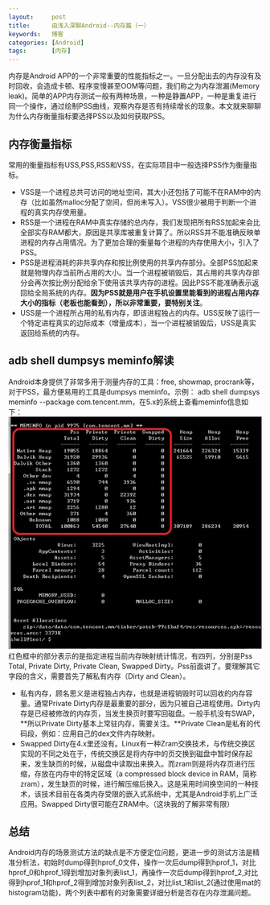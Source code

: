 ```yaml
---
layout:     post
title:      由浅入深聊Android--内存篇（一）
keywords:   博客
categories: [Android]
tags:	    [内存]
---
```


内存是Android APP的一个非常重要的性能指标之一。一旦分配出去的内存没有及时回收，会造成卡顿、程序变慢甚至OOM等问题，我们称之为内存泄漏(Memory leak)。简单的APP内存测试一般有两种场景，一种是静置APP，一种是重复进行同一个操作，通过绘制PSS曲线，观察内存是否有持续增长的现象。本文就来聊聊为什么内存衡量指标要选择PSS以及如何获取PSS。

## 内存衡量指标

常用的衡量指标有USS,PSS,RSS和VSS，在实际项目中一般选择PSS作为衡量指标。


* VSS是一个进程总共可访问的地址空间，其大小还包括了可能不在RAM中的内存（比如虽然malloc分配了空间，但尚未写入）。VSS很少被用于判断一个进程的真实内存使用量。      
* RSS是一个进程在RAM中真实存储的总内存，我们发现把所有RSS加起来会比全部实存RAM都大，原因是共享库被重复计算了。所以RSS并不能准确反映单进程的内存占用情况。为了更加合理的衡量每个进程的内存使用大小，引入了PSS。 
* PSS是进程消耗的非共享内存和按比例使用的共享内存部分。全部PSS加起来就是物理内存当前所占用的大小。当一个进程被销毁后，其占用的共享内存部分会再次按比例分配给余下使用该共享内存的进程。因此PSS不能准确表示返回给全局系统的内存。**因为PSS就是用户在手机设置里能看到的进程占用内存大小的指标（老板也能看到），所以非常重要，要特别关注**。
*  USS是一个进程所占用的私有内存，即该进程独占的内存。USS反映了运行一个特定进程真实的边际成本（增量成本），当一个进程被销毁后，USS是真实返回给系统的内存。

## adb shell dumpsys meminfo解读
Android本身提供了非常多用于测量内存的工具：free, showmap, procrank等，对于PSS，最方便易用的工具是dumpsys meminfo。示例：
adb shell dumpsys meminfo --package com.tencent.mm，在5.x的系统上查看meminfo信息如下：   
  ![](/images/images_2018/meminfo_red.jpg)   
红色框中的部分表示的是指定进程当前内存映射统计情况，有四列，分别是Pss Total, Private Dirty, Private Clean, Swapped Dirty。Pss前面讲了。要理解其它字段的含义，需要首先了解私有内存（Dirty and Clean）。    
* 私有内存，顾名思义是进程独占内存，也就是进程销毁时可以回收的内存容量。通常Private Dirty内存是最重要的部分，因为只被自己进程使用。Dirty内存是已经被修改的内存页，当发生换页时要写回磁盘。一般手机没有SWAP，**所以Private Dirty基本上常驻内存，需要关注。**Private Clean是私有的代码段，例如：应用自己的dex文件内存映射。   
*  Swapped Dirty在4.x里还没有。Linux有一种Zram交换技术，与传统交换区实现的不同之处在于，传统交换区是将内存中的页交换到磁盘中暂时保存起来，发生缺页的时候，从磁盘中读取出来换入。而zram则是将内存页进行压缩，存放在内存中的特定区域（a compressed block device in RAM，简称zram），发生缺页的时候，进行解压缩后换入。这是采用时间换空间的一种技术，该技术目前在各类内存受限的嵌入式系统中，尤其是Android手机上广泛应用。Swapped Dirty很可能在ZRAM中。（这块我的了解非常有限）

## 总结
Android内存的场景测试方法的缺点是不方便定位问题，更进一步的测试方法是精准分析法，初始时dump得到hprof_0文件，操作一次后dump得到hprof_1，对比hprof_0和hprof_1得到增加对象列表list_1，再操作一次后dump得到hprof_2,对比得到hprof_1和hprof_2得到增加对象列表list_2，对比list_1和list_2(通过使用mat的histogram功能)，两个列表中都有的对象需要详细分析是否存在内存泄漏问题。




